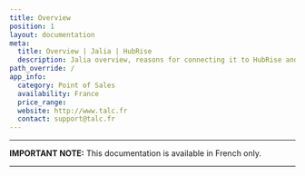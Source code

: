 ```yaml
---
title: Overview
position: 1
layout: documentation
meta:
  title: Overview | Jalia | HubRise
  description: Jalia overview, reasons for connecting it to HubRise and summary of integrated features. Synchronise data between your EPOS and your apps.
path_override: /
app_info:
  category: Point of Sales
  availability: France
  price_range:
  website: http://www.talc.fr
  contact: support@talc.fr
---
```


---

**IMPORTANT NOTE:** This documentation is available <Link to="/fr/apps/talc" addLocalePrefix={false}>in French only</Link>.

---
